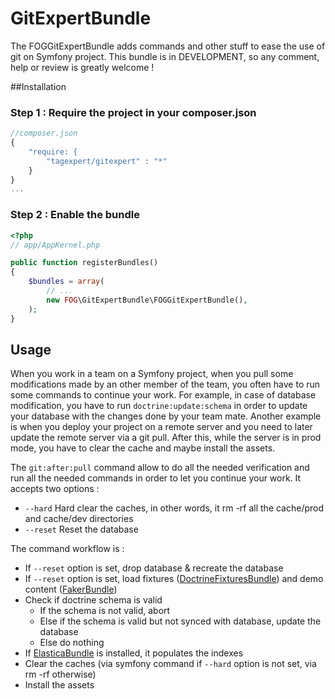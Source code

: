 GitExpertBundle
================

The FOGGitExpertBundle adds commands and other stuff to ease the use of git on Symfony project.
This bundle is in DEVELOPMENT, so any comment, help or review is greatly welcome !

##Installation

### Step 1 : Require the project in your composer.json
```javascript
//composer.json
{
    "require: {
        "tagexpert/gitexpert" : "*"
    }
}
...
```

### Step 2 : Enable the bundle

```php
<?php
// app/AppKernel.php

public function registerBundles()
{
    $bundles = array(
        // ...
        new FOG\GitExpertBundle\FOGGitExpertBundle(),
    );
}
```
## Usage

When you work in a team on a Symfony project, when you pull some modifications
made by an other member of the team, you often have to run some commands to
continue your work. For example, in case of database modification, you have to
run ```doctrine:update:schema``` in order to update your database with the changes
done by your team mate. Another example is when you deploy your project on a remote
server and you need to later update the remote server via a git pull. After this,
while the server is in prod mode, you have to clear the cache and maybe install
the assets.

The ```git:after:pull``` command allow to do all the needed verification and
run all the needed commands in order to let you continue your work. It accepts
two options : 

* ```--hard``` Hard clear the caches, in other words, it rm -rf all the cache/prod
and cache/dev directories
* ```--reset``` Reset the database

The command workflow is :
* If ```--reset``` option is set, drop database & recreate the database
* If ```--reset``` option is set, load fixtures ([DoctrineFixturesBundle](https://github.com/doctrine/DoctrineFixturesBundle))
  and demo content ([FakerBundle](https://github.com/willdurand/BazingaFakerBundle))
* Check if doctrine schema is valid
    - If the schema is not valid, abort
    - Else if the schema is valid but not synced with database, update the database 
    - Else do nothing
* If [ElasticaBundle](https://github.com/FriendsOfSymfony/FOSElasticaBundle) is installed, it populates the indexes
* Clear the caches (via symfony command if ```--hard``` option is not set, via rm -rf otherwise)
* Install the assets